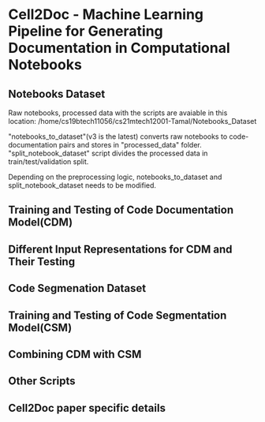 # Cell2Doc - Machine Learning Pipeline for Generating Documentation in Computational Notebooks

## Notebooks Dataset

Raw notebooks, processed data with the scripts are avaiable in this location: /home/cs19btech11056/cs21mtech12001-Tamal/Notebooks_Dataset

"notebooks_to_dataset"(v3 is the latest) converts raw notebooks to code-documentation pairs and stores in "processed_data" folder. "split_notebook_dataset" script divides the processed data in train/test/validation split.

Depending on the preprocessing logic, notebooks_to_dataset and split_notebook_dataset needs to be modified.

## Training and Testing of Code Documentation Model(CDM)

## Different Input Representations for CDM and Their Testing

## Code Segmenation Dataset

## Training and Testing of Code Segmentation Model(CSM)

## Combining CDM with CSM

## Other Scripts

## Cell2Doc paper specific details
